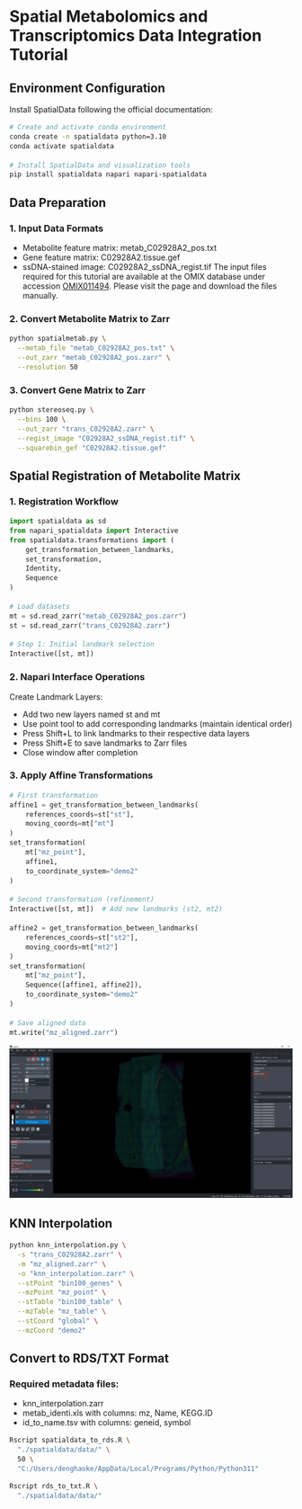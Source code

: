 # Spatial Metabolomics and Transcriptomics Data Integration Tutorial
## Environment Configuration
Install SpatialData following the official documentation:
```bash
# Create and activate conda environment
conda create -n spatialdata python=3.10
conda activate spatialdata

# Install SpatialData and visualization tools
pip install spatialdata napari napari-spatialdata
```
## Data Preparation
### **1. Input Data Formats**
  - Metabolite feature matrix: metab_C02928A2_pos.txt 
  - Gene feature matrix: C02928A2.tissue.gef
  - ssDNA-stained image: C02928A2_ssDNA_regist.tif
The input files required for this tutorial are available at the OMIX database under accession [OMIX011494](https://ngdc.cncb.ac.cn/omix/OMIX011494). Please visit the page and download the files manually.

### **2. Convert Metabolite Matrix to Zarr**
```bash
python spatialmetab.py \
  --metab_file "metab_C02928A2_pos.txt" \
  --out_zarr "metab_C02928A2_pos.zarr" \
  --resolution 50
```

### **3. Convert Gene Matrix to Zarr**
```bash
python stereoseq.py \
  --bins 100 \
  --out_zarr "trans_C02928A2.zarr" \
  --regist_image "C02928A2_ssDNA_regist.tif" \
  --squarebin_gef "C02928A2.tissue.gef"
```
## Spatial Registration of Metabolite Matrix
### **1. Registration Workflow**
```python
import spatialdata as sd
from napari_spatialdata import Interactive
from spatialdata.transformations import (
    get_transformation_between_landmarks,
    set_transformation,
    Identity,
    Sequence
)

# Load datasets
mt = sd.read_zarr("metab_C02928A2_pos.zarr")
st = sd.read_zarr("trans_C02928A2.zarr")

# Step 1: Initial landmark selection
Interactive([st, mt])
```
### **2. Napari Interface Operations**
Create Landmark Layers:
  - Add two new layers named st and mt
  - Use point tool to add corresponding landmarks (maintain identical order)
  - Press Shift+L to link landmarks to their respective data layers
  - Press Shift+E to save landmarks to Zarr files
  - Close window after completion
### **3. Apply Affine Transformations**
```python
# First transformation
affine1 = get_transformation_between_landmarks(
    references_coords=st["st"],
    moving_coords=mt["mt"]
)
set_transformation(
    mt["mz_point"],
    affine1,
    to_coordinate_system="demo2"
)

# Second transformation (refinement)
Interactive([st, mt])  # Add new landmarks (st2, mt2)

affine2 = get_transformation_between_landmarks(
    references_coords=st["st2"],
    moving_coords=mt["mt2"]
)
set_transformation(
    mt["mz_point"],
    Sequence([affine1, affine2]),
    to_coordinate_system="demo2"
)

# Save aligned data
mt.write("mz_aligned.zarr")
```
![Interactive landmark selection in Napari](spatialdata/landmark_alignment.png)


## KNN Interpolation
```bash
python knn_interpolation.py \
  -s "trans_C02928A2.zarr" \
  -m "mz_aligned.zarr" \
  -o "knn_interpolation.zarr" \
  --stPoint "bin100_genes" \
  --mzPoint "mz_point" \
  --stTable "bin100_table" \
  --mzTable "mz_table" \
  --stCoord "global" \
  --mzCoord "demo2"
```

## Convert to RDS/TXT Format
### **Required metadata files**:
  - knn_interpolation.zarr
  - metab_identi.xls with columns: mz, Name, KEGG.ID
  - id_to_name.tsv with columns: geneid, symbol

```bash
Rscript spatialdata_to_rds.R \
  "./spatialdata/data/" \
  50 \ 
  "C:/Users/denghaoke/AppData/Local/Programs/Python/Python311"
```


```bash
Rscript rds_to_txt.R \
  "./spatialdata/data/"
```
